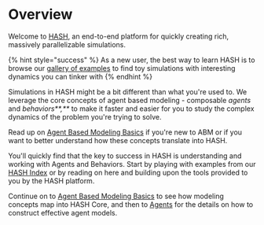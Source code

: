 # Overview

Welcome to [HASH](https://hash.ai), an end-to-end platform for quickly creating rich, massively parallelizable simulations.

{% hint style="success" %}
As a new user, the best way to learn HASH is to browse our [gallery of examples](https://hash.ai/index/search?categoryID=5dc3da74cc0cf804dcc66a5c) to find toy simulations with interesting dynamics you can tinker with
{% endhint %}

Simulations in HASH might be a bit different than what you're used to. We leverage the core concepts of agent based modeling - composable _agents_ and _behaviors**,**_ to make it faster and easier for you to study the complex dynamics of the problem you're trying to solve.

Read up on [Agent Based Modeling Basics](agent-based-modeling-basics-1.md) if you're new to ABM or if you want to better understand how these concepts translate into HASH.

You'll quickly find that the key to success in HASH is understanding and working with Agents and Behaviors. Start by playing with examples from our [HASH Index](https://hash.ai/index) or by reading on here and building upon the tools provided to you by the HASH platform.

 Continue on to  [Agent Based Modeling Basics](agent-based-modeling-basics-1.md) to see how modeling concepts map into HASH Core, and then to [Agents](anatomy-of-an-agent/) for the details on how to construct effective agent models.


